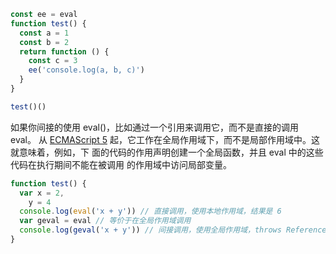 ```javascript
const ee = eval
function test() {
  const a = 1
  const b = 2
  return function () {
    const c = 3
    ee('console.log(a, b, c)')
  }
}

test()()
```

如果你间接的使用 eval()，比如通过一个引用来调用它，而不是直接的调用 eval。 从
[ECMAScript 5](https://262.ecma-international.org/5.1/#sec-10.4.2) 起，它工作在全局作用域下，而不是局部作用域中。这就意味着，例如，下
面的代码的作用声明创建一个全局函数，并且 eval 中的这些代码在执行期间不能在被调用
的作用域中访问局部变量。

```javascript
function test() {
  var x = 2,
    y = 4
  console.log(eval('x + y')) // 直接调用，使用本地作用域，结果是 6
  var geval = eval // 等价于在全局作用域调用
  console.log(geval('x + y')) // 间接调用，使用全局作用域，throws ReferenceError 因为`x`未定义
}
```
